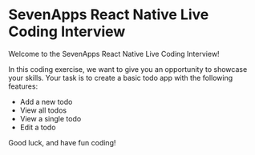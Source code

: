 # SevenApps React Native Live Coding Interview

Welcome to the SevenApps React Native Live Coding Interview!

In this coding exercise, we want to give you an opportunity to showcase your skills. Your task is to create a basic todo app with the following features:

- Add a new todo
- View all todos
- View a single todo
- Edit a todo

Good luck, and have fun coding!
